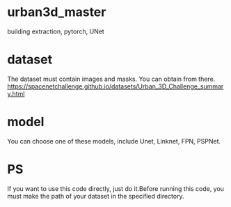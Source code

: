 # urban3d_master
building extraction, pytorch, UNet
# dataset
The dataset must contain images and masks. You can obtain from there.
https://spacenetchallenge.github.io/datasets/Urban_3D_Challenge_summary.html
# model
You can choose one of these models, include Unet, Linknet, FPN, PSPNet.
# PS
If you want to use this code directly, just do it.Before running this code, you must make the path of your dataset in the specified directory.
